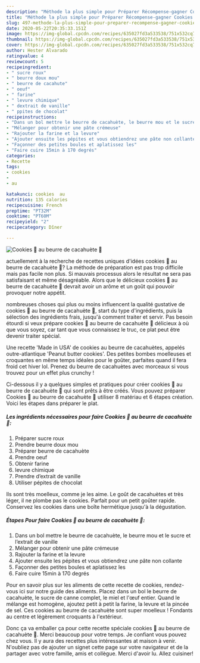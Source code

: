 ```yaml
---
description: "Méthode la plus simple pour Préparer Récompense-gagner Cookies 🍪 au beurre de cacahuète 🥜"
title: "Méthode la plus simple pour Préparer Récompense-gagner Cookies 🍪 au beurre de cacahuète 🥜"
slug: 497-methode-la-plus-simple-pour-preparer-recompense-gagner-cookies-au-beurre-de-cacahuete
date: 2020-05-22T20:35:33.151Z
image: https://img-global.cpcdn.com/recipes/635027fd3a533538/751x532cq70/cookies-🍪-au-beurre-de-cacahuete-🥜-photo-principale-de-la-recette.jpg
thumbnail: https://img-global.cpcdn.com/recipes/635027fd3a533538/751x532cq70/cookies-🍪-au-beurre-de-cacahuete-🥜-photo-principale-de-la-recette.jpg
cover: https://img-global.cpcdn.com/recipes/635027fd3a533538/751x532cq70/cookies-🍪-au-beurre-de-cacahuete-🥜-photo-principale-de-la-recette.jpg
author: Hester Alvarado
ratingvalue: 4
reviewcount: 5
recipeingredient:
- " sucre roux"
- " beurre doux mou"
- " beurre de cacahute"
- " oeuf"
- " farine"
- " levure chimique"
- " dextrait de vanille"
- " ppites de chocolat"
recipeinstructions:
- "Dans un bol mettre le beurre de cacahuète, le beurre mou et le sucre et l’extrait de vanille"
- "Mélanger pour obtenir une pâte crémeuse"
- "Rajouter la farine et la levure"
- "Ajouter ensuite les pépites et vous obtiendrez une pâte non collante"
- "Façonner des petites boules et aplatissez les"
- "Faire cuire 15min à 170 degrés"
categories:
- Recette
tags:
- cookies
- 
- au

katakunci: cookies  au 
nutrition: 135 calories
recipecuisine: French
preptime: "PT32M"
cooktime: "PT60M"
recipeyield: "2"
recipecategory: Dîner

---
```



![Cookies 🍪 au beurre de cacahuète 🥜](https://img-global.cpcdn.com/recipes/635027fd3a533538/751x532cq70/cookies-🍪-au-beurre-de-cacahuete-🥜-photo-principale-de-la-recette.jpg)

actuellement à la recherche de recettes uniques d'idées cookies 🍪 au beurre de cacahuète 🥜? La méthode de préparation est pas trop difficile mais pas facile non plus. Si mauvais processus alors le résultat ne sera pas satisfaisant et même désagréable. Alors que le délicieux cookies 🍪 au beurre de cacahuète 🥜 devrait avoir un arôme et un goût qui pouvoir provoquer notre appétit.

nombreuses choses qui plus ou moins influencent la qualité gustative de cookies 🍪 au beurre de cacahuète 🥜, start du type d'ingrédients, puis la sélection des ingrédients frais, jusqu'à comment traiter et servir. Pas besoin étourdi si veux prépare cookies 🍪 au beurre de cacahuète 🥜 délicieux à où que vous soyez, car tant que vous connaissez le truc, ce plat peut être devenir traiter spécial.

Une recette &#39;Made in USA&#39; de cookies au beurre de cacahuètes, appelés outre-atlantique &#39;Peanut butter cookies&#39;. Des petites bombes moelleuses et croquantes en même temps idéales pour le goûter, parfaites quand il fera froid cet hiver lol. Prenez du beurre de cacahuètes avec morceaux si vous trouvez pour un effet plus crunchy !


Ci-dessous il y a quelques simples et pratiques pour créer cookies 🍪 au beurre de cacahuète 🥜 qui sont prêts à être créés. Vous pouvez préparer Cookies 🍪 au beurre de cacahuète 🥜 utiliser 8 matériau et 6 étapes création. Voici les étapes dans préparer le plat.

<!--inarticleads1-->

##### Les ingrédients nécessaires pour faire Cookies 🍪 au beurre de cacahuète 🥜:

1. Préparer  sucre roux
1. Prendre  beurre doux mou
1. Préparer  beurre de cacahuète
1. Prendre  oeuf
1. Obtenir  farine
1.   levure chimique
1. Prendre  d’extrait de vanille
1. Utiliser  pépites de chocolat


Ils sont très moelleux, comme je les aime. Le goût de cacahuètes et très léger, il ne plombe pas le cookies. Parfait pour un petit goûter rapide. Conservez les cookies dans une boîte hermétique jusqu&#39;à la dégustation. 

<!--inarticleads2-->

##### Étapes Pour faire Cookies 🍪 au beurre de cacahuète 🥜:

1. Dans un bol mettre le beurre de cacahuète, le beurre mou et le sucre et l’extrait de vanille
1. Mélanger pour obtenir une pâte crémeuse
1. Rajouter la farine et la levure
1. Ajouter ensuite les pépites et vous obtiendrez une pâte non collante
1. Façonner des petites boules et aplatissez les
1. Faire cuire 15min à 170 degrés


Pour en savoir plus sur les aliments de cette recette de cookies, rendez-vous ici sur notre guide des aliments. Placez dans un bol le beurre de cacahuète, le sucre de canne complet, le miel et l&#39;œuf entier. Quand le mélange est homogène, ajoutez petit à petit la farine, la levure et la pincée de sel. Ces cookies au beurre de cacahuète sont super moelleux ! Fondants au centre et légèrement croquants à l&#39;extérieur. 


Donc ça va emballer ça pour cette recette spéciale cookies 🍪 au beurre de cacahuète 🥜. Merci beaucoup pour votre temps. Je confiant vous pouvez chez vous. Il y aura des recettes plus  intéressantes at maison à venir. N'oubliez pas de ajouter un signet cette page sur votre navigateur et de la partager avec votre famille, amis et collègue. Merci d'avoir lu. Allez cuisiner!
